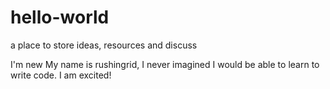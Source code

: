 # hello-world
a place to store ideas, resources and discuss

I'm new
My name is rushingrid, I never imagined I would be able to learn to write code.
I am excited!
